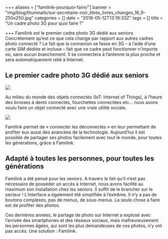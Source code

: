 +++
aliases = ["familink-pourquoi-faire/"]
banner = "img/blog/thumnails/sur-secretaire-noir_titres_livres_changes_16_9-250x250.jpg"
categories = []
date = "2018-05-12T13:19:33Z"
tags = []
title = "Un cadre photo 3G pour quoi faire ?"

+++
Familink est le premier cadre photo 3G dédié aux seniors. Concrètement qu’est ce que cela change par rapport aux autres cadres photo connecté ? Le fait que la connexion se fasse en 3G – à l’aide d’une carte SIM dédiée et incluse – fait que ce cadre peut fonctionner n’importe où, sans aucun branchement. Il se connectera à l’antenne la plus proche et sera automatiquement relié à Internet.

## Le premier cadre photo 3G dédié aux seniors

![](/uploads/2018/05/12/sur-secretaire-noir_titres_livres_changes_16_9-768x432.jpg)

Au milieu du monde des objets connectés (IoT: Internet of Things), à l’heure des brosses à dents connectés, fourchettes connectées etc… nous avons voulu faire un objet connecté avec une vraie utilité sociale.

![](/uploads/2018/05/12/bureau-768x425.jpg)

Familink permet de « connecter les déconnectés » en leur permettant de profiter eux aussi des avancées de la technologie. Aujourd’hui il est possible de partager ses photos facilement avec tout le monde, pour toutes les générations, grâce à Familink.

## Adapté à toutes les personnes, pour toutes les générations

Familink a été pensé pour les seniors. A travers le fait qu’il n’est pas nécessaire de posséder un accès à Internet, nous avons facilité au maximum son installation chez les seniors. Il suffit de le brancher sur le secteur ! L’interface a également été simplifiée à l’extrême. Il n’y a pas de boutons complexes, pas de menus, de sous-menus. La seule chose à faire est de profiter des photos.

Ces dernières années, le partage de photo sur Internet a explosé avec l’arrivée des smartphones et des réseaux sociaux, mais malheureusement les personnes âgées, qui sont les plus demandeuses de ces photos, n’y ont pas accès. Une solution : Familink.